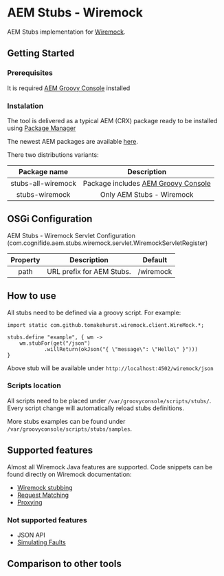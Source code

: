 # AEM Stubs - Wiremock

AEM Stubs implementation for [Wiremock](http://wiremock.org).

## Getting Started

### Prerequisites

It is required [AEM Groovy Console](https://github.com/icfnext/aem-groovy-console) installed 

### Instalation

The tool is delivered as a typical AEM (CRX) package ready to be installed using [Package Manager](https://docs.adobe.com/content/help/en/experience-manager-65/administering/contentmanagement/package-manager.html#installing-packages)

The newest AEM packages are available [here](https://). 

There two distributions variants:

| Package name | Description |
 :---: | :---: | 
| stubs-all-wiremock | Package includes [AEM Groovy Console](https://github.com/icfnext/aem-groovy-console) |
| stubs-wiremock | Only AEM Stubs - Wiremock|


## OSGi Configuration

AEM Stubs - Wiremock Servlet Configuration (com.cognifide.aem.stubs.wiremock.servlet.WiremockServletRegister)

| Property | Description | Default |
 :---: | :---: | :---: |
| path | URL prefix for AEM Stubs. | /wiremock |


## How to use

All stubs need to be defined via a groovy script. For example:

```
import static com.github.tomakehurst.wiremock.client.WireMock.*;

stubs.define "example", { wm ->
    wm.stubFor(get("/json")
            .willReturn(okJson("{ \"message\": \"Hello\" }")))
}

```
Above stub will be available under `http://localhost:4502/wiremock/json`

### Scripts location
All scripts need to be placed under `/var/groovyconsole/scripts/stubs/`. Every script change will automatically reload stubs definitions.

More stubs examples can be found under `/var/groovyconsole/scripts/stubs/samples`.

## Supported features

Almost all Wiremock Java features are supported. Code snippets can be found directly on Wiremock documentation:   
 
 - [Wiremock stubbing](http://wiremock.org/docs/stubbing/)  
 - [Request Matching](http://wiremock.org/docs/request-matching/)
 - [Proxying](http://wiremock.org/docs/proxying/)
 
### Not supported features

 - JSON API 
 - [Simulating Faults](http://wiremock.org/docs/simulating-faults/)
 

## Comparison to other tools
